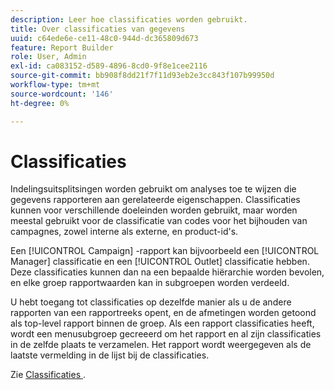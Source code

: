 ```yaml
---
description: Leer hoe classificaties worden gebruikt.
title: Over classificaties van gegevens
uuid: c64ede6e-ce11-48c0-944d-dc365809d673
feature: Report Builder
role: User, Admin
exl-id: ca083152-d589-4896-8cd0-9f8e1cee2116
source-git-commit: bb908f8dd21f7f11d93eb2e3cc843f107b99950d
workflow-type: tm+mt
source-wordcount: '146'
ht-degree: 0%

---
```


# Classificaties

Indelingsuitsplitsingen worden gebruikt om analyses toe te wijzen die gegevens rapporteren aan gerelateerde eigenschappen. Classificaties kunnen voor verschillende doeleinden worden gebruikt, maar worden meestal gebruikt voor de classificatie van codes voor het bijhouden van campagnes, zowel interne als externe, en product-id&#39;s.

Een [!UICONTROL Campaign] -rapport kan bijvoorbeeld een [!UICONTROL Manager] classificatie en een [!UICONTROL Outlet] classificatie hebben. Deze classificaties kunnen dan na een bepaalde hiërarchie worden bevolen, en elke groep rapportwaarden kan in subgroepen worden verdeeld.

U hebt toegang tot classificaties op dezelfde manier als u de andere rapporten van een rapportreeks opent, en de afmetingen worden getoond als top-level rapport binnen de groep. Als een rapport classificaties heeft, wordt een menusubgroep gecreeerd om het rapport en al zijn classificaties in de zelfde plaats te verzamelen. Het rapport wordt weergegeven als de laatste vermelding in de lijst bij de classificaties.

Zie [ Classificaties ](/help/components/classifications/c-classifications.md).
